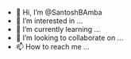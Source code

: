 - 👋 Hi, I’m @SantoshBAmba
- 👀 I’m interested in ...
- 🌱 I’m currently learning ...
- 💞️ I’m looking to collaborate on ...
- 📫 How to reach me ...

<!---
SantoshBAmba/SantoshBAmba is a ✨ special ✨ repository because its `README.md` (this file) appears on your GitHub profile.
You can click the Preview link to take a look at your changes.
--->
